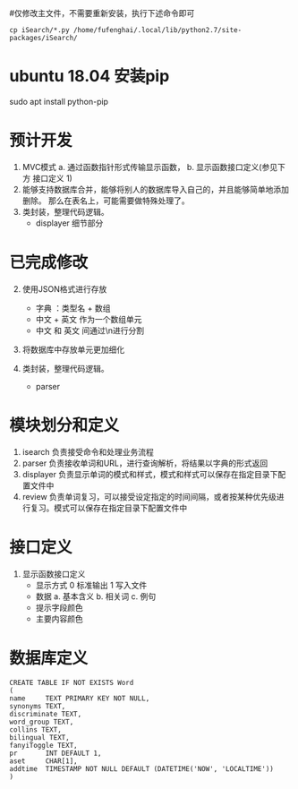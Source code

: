 #仅修改主文件，不需要重新安装，执行下述命令即可
```
cp iSearch/*.py /home/fufenghai/.local/lib/python2.7/site-packages/iSearch/

```

# ubuntu 18.04 安装pip
sudo apt install python-pip

# 预计开发
1. MVC模式
   a. 通过函数指针形式传输显示函数，
   b. 显示函数接口定义(参见下方 接口定义 1)
4. 能够支持数据库合并，能够将别人的数据库导入自己的，并且能够简单地添加删除。
那么在表名上，可能需要做特殊处理了。
5. 类封装，整理代码逻辑。
    - displayer 细节部分

# 已完成修改
2. 使用JSON格式进行存放
    - 字典 ：类型名 + 数组
    - 中文 + 英文 作为一个数组单元
    - 中文 和 英文 间通过\n进行分割
3. 将数据库中存放单元更加细化

5. 类封装，整理代码逻辑。
    - parser

# 模块划分和定义
1. isearch 负责接受命令和处理业务流程
2. parser 负责接收单词和URL，进行查询解析，将结果以字典的形式返回
3. displayer 负责显示单词的模式和样式，模式和样式可以保存在指定目录下配置文件中
4. review 负责单词复习，可以接受设定指定的时间间隔，或者按某种优先级进行复习。模式可以保存在指定目录下配置文件中

# 接口定义
1. 显示函数接口定义
   - 显示方式 0 标准输出 1 写入文件
   - 数据
      a. 基本含义
      b. 相关词
      c. 例句
   - 提示字段颜色
   - 主要内容颜色

# 数据库定义
```
CREATE TABLE IF NOT EXISTS Word
(
name     TEXT PRIMARY KEY NOT NULL,
synonyms TEXT,
discriminate TEXT,
word_group TEXT,
collins TEXT,
bilingual TEXT,
fanyiToggle TEXT,
pr       INT DEFAULT 1,
aset     CHAR[1],
addtime  TIMESTAMP NOT NULL DEFAULT (DATETIME('NOW', 'LOCALTIME'))
)
```
